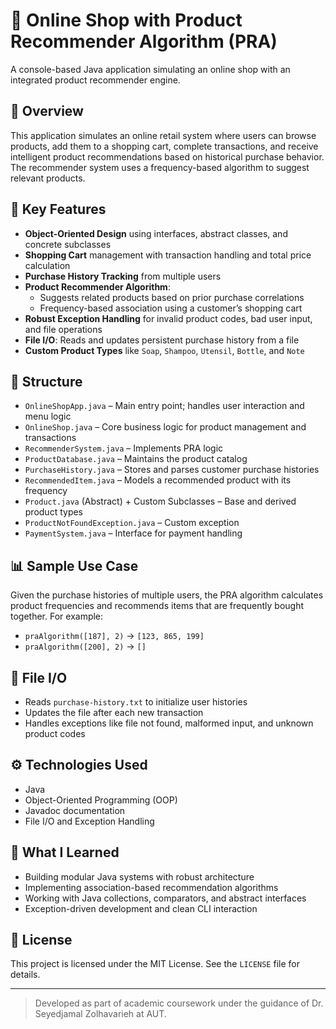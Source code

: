 # 🛒 Online Shop with Product Recommender Algorithm (PRA)

A console-based Java application simulating an online shop with an integrated product recommender engine.

## 📌 Overview

This application simulates an online retail system where users can browse products, add them to a shopping cart, complete transactions, and receive intelligent product recommendations based on historical purchase behavior. The recommender system uses a frequency-based algorithm to suggest relevant products.

## 🚀 Key Features

- **Object-Oriented Design** using interfaces, abstract classes, and concrete subclasses
- **Shopping Cart** management with transaction handling and total price calculation
- **Purchase History Tracking** from multiple users
- **Product Recommender Algorithm**:
  - Suggests related products based on prior purchase correlations
  - Frequency-based association using a customer’s shopping cart
- **Robust Exception Handling** for invalid product codes, bad user input, and file operations
- **File I/O**: Reads and updates persistent purchase history from a file
- **Custom Product Types** like `Soap`, `Shampoo`, `Utensil`, `Bottle`, and `Note`

## 📂 Structure

- `OnlineShopApp.java` – Main entry point; handles user interaction and menu logic
- `OnlineShop.java` – Core business logic for product management and transactions
- `RecommenderSystem.java` – Implements PRA logic
- `ProductDatabase.java` – Maintains the product catalog
- `PurchaseHistory.java` – Stores and parses customer purchase histories
- `RecommendedItem.java` – Models a recommended product with its frequency
- `Product.java` (Abstract) + Custom Subclasses – Base and derived product types
- `ProductNotFoundException.java` – Custom exception
- `PaymentSystem.java` – Interface for payment handling

## 📊 Sample Use Case

Given the purchase histories of multiple users, the PRA algorithm calculates product frequencies and recommends items that are frequently bought together. For example:

- `praAlgorithm([187], 2)` → `[123, 865, 199]`
- `praAlgorithm([200], 2)` → `[]`

## 📁 File I/O

- Reads `purchase-history.txt` to initialize user histories
- Updates the file after each new transaction
- Handles exceptions like file not found, malformed input, and unknown product codes

## ⚙️ Technologies Used

- Java
- Object-Oriented Programming (OOP)
- Javadoc documentation
- File I/O and Exception Handling

## 🧠 What I Learned

- Building modular Java systems with robust architecture
- Implementing association-based recommendation algorithms
- Working with Java collections, comparators, and abstract interfaces
- Exception-driven development and clean CLI interaction

## 📜 License

This project is licensed under the MIT License. See the `LICENSE` file for details.

---

> Developed as part of academic coursework under the guidance of Dr. Seyedjamal Zolhavarieh at AUT.
